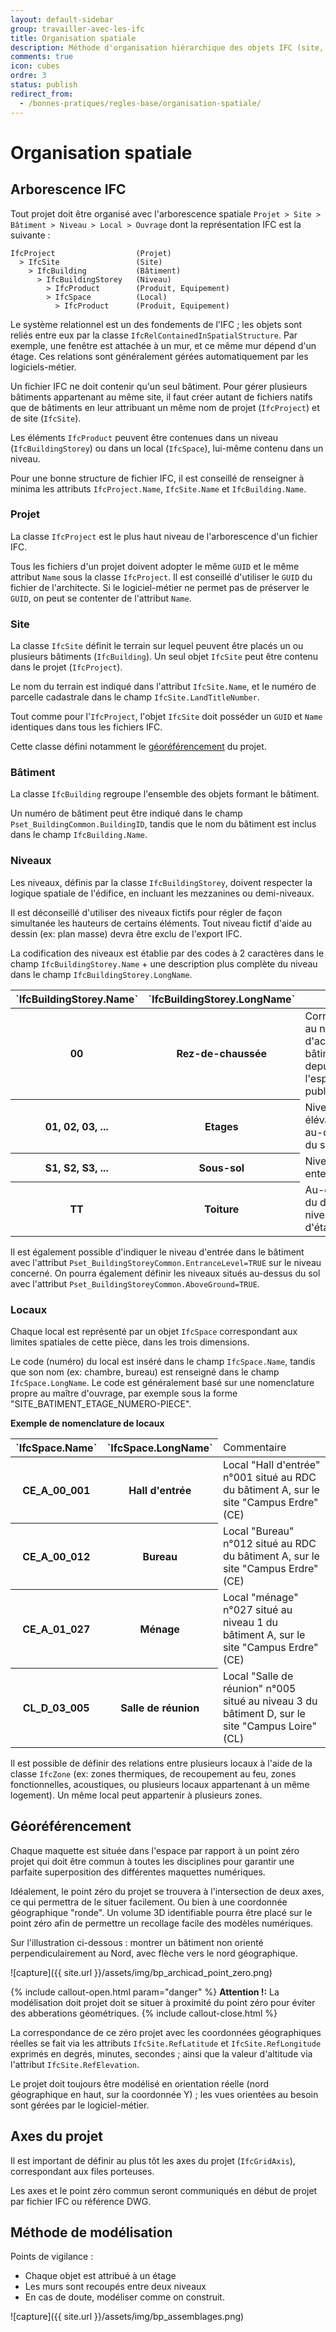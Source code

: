 ```yaml
---
layout: default-sidebar
group: travailler-avec-les-ifc
title: Organisation spatiale
description: Méthode d'organisation hiérarchique des objets IFC (site, bâtiment, niveau, espace), géoréférencement.
comments: true
icon: cubes
ordre: 3
status: publish
redirect_from:
  - /bonnes-pratiques/regles-base/organisation-spatiale/
---
```


# Organisation spatiale

## Arborescence IFC

Tout projet doit être organisé avec l'arborescence spatiale `Projet > Site > Bâtiment > Niveau > Local > Ouvrage` dont la représentation IFC est la suivante :

~~~
IfcProject                  (Projet)
  > IfcSite                 (Site)
    > IfcBuilding           (Bâtiment)
      > IfcBuildingStorey   (Niveau)
        > IfcProduct        (Produit, Equipement)
        > IfcSpace          (Local)
          > IfcProduct      (Produit, Equipement)
~~~

Le système relationnel est un des fondements de l'IFC ; les objets sont reliés entre eux par la classe `IfcRelContainedInSpatialStructure`. Par exemple, une fenêtre est attachée à un mur, et ce même mur dépend d'un étage. Ces relations sont généralement gérées automatiquement par les logiciels-métier.

Un fichier IFC ne doit contenir qu'un seul bâtiment. Pour gérer plusieurs bâtiments appartenant au même site, il faut créer autant de fichiers natifs que de bâtiments en leur attribuant un même nom de projet (`IfcProject`) et de site (`IfcSite`).

Les éléments `IfcProduct` peuvent être contenues dans un niveau (`IfcBuildingStorey`) ou dans un local (`IfcSpace`), lui-même contenu dans un niveau.

Pour une bonne structure de fichier IFC, il est conseillé de renseigner à minima les attributs `IfcProject.Name`, `IfcSite.Name` et `IfcBuilding.Name`.

### Projet

La classe `IfcProject` est le plus haut niveau de l'arborescence d'un fichier IFC.

Tous les fichiers d'un projet doivent adopter le même `GUID` et le même attribut `Name` sous la classe `IfcProject`. Il est conseillé d'utiliser le `GUID` du fichier de l'architecte. Si le logiciel-métier ne permet pas de préserver le `GUID`, on peut se contenter de l'attribut `Name`.

### Site

La classe `IfcSite` définit le terrain sur lequel peuvent être placés un ou plusieurs bâtiments (`IfcBuilding`). Un seul objet `IfcSite` peut être contenu dans le projet (`IfcProject`).

Le nom du terrain est indiqué dans l'attribut `IfcSite.Name`, et le numéro de parcelle cadastrale dans le champ `IfcSite.LandTitleNumber`.

Tout comme pour l'`IfcProject`, l'objet `IfcSite` doit posséder un `GUID` et `Name` identiques dans tous les fichiers IFC.

Cette classe défini notamment le [géoréférencement](#géoréférencement) du projet.

### Bâtiment

La classe `IfcBuilding` regroupe l'ensemble des objets formant le bâtiment.

Un numéro de bâtiment peut être indiqué dans le champ `Pset_BuildingCommon.BuildingID`, tandis que le nom du bâtiment est inclus dans le champ `IfcBuilding.Name`.

### Niveaux

Les niveaux, définis par la classe `IfcBuildingStorey`, doivent respecter la logique spatiale de l'édifice, en incluant les mezzanines ou demi-niveaux.

Il est déconseillé d'utiliser des niveaux fictifs pour régler de façon simultanée les hauteurs de certains éléments. Tout niveau fictif d'aide au dessin (ex: plan masse) devra être exclu de l'export IFC.

La codification des niveaux est établie par des codes à 2 caractères dans le champ `IfcBuildingStorey.Name` + une description plus complète du niveau dans le champ `IfcBuildingStorey.LongName`.

<table class="table table-responsive table-bordered table-hover">
  <thead>
    <tr>
      <th>`IfcBuildingStorey.Name`</th>
      <th>`IfcBuildingStorey.LongName`</th>
      <th></th>
    </tr>
  </thead>
  <tbody>
    <tr>
      <th>00</th>
      <th>Rez-de-chaussée</th>
      <td>Correspond au niveau d'accès au bâtiment depuis l'espace public</td>
    </tr>
    <tr>
      <th>01, 02, 03, ...</th>
      <th>Etages</th>
      <td>Niveaux en élévation au-dessus du sol</td>
    </tr>
    <tr>
      <th>S1, S2, S3, ...</th>
      <th>Sous-sol</th>
      <td>Niveaux enterrés</td>
    </tr>
    <tr>
      <th>TT</th>
      <th>Toiture</th>
      <td>Au-dessus du dernier niveau d'étage</td>
    </tr>
  </tbody>
</table>

Il est également possible d'indiquer le niveau d'entrée dans le bâtiment avec l'attribut `Pset_BuildingStoreyCommon.EntranceLevel=TRUE` sur le niveau concerné. On pourra également définir les niveaux situés au-dessus du sol avec l'attribut `Pset_BuildingStoreyCommon.AboveGround=TRUE`.

### Locaux

Chaque local est représenté par un objet `IfcSpace` correspondant aux limites spatiales de cette pièce, dans les trois dimensions.

Le code (numéro) du local est inséré dans le champ `IfcSpace.Name`, tandis que son nom (ex: chambre, bureau) est renseigné dans le champ `IfcSpace.LongName`. Le code est généralement basé sur une nomenclature propre au maître d'ouvrage, par exemple sous la forme "SITE_BATIMENT_ETAGE_NUMERO-PIECE".

**Exemple de nomenclature de locaux**

<table class="table table-responsive table-bordered table-hover">
  <thead>
    <tr>
      <th>`IfcSpace.Name`</th>
      <th>`IfcSpace.LongName`</th>
      <td>Commentaire</td>
    </tr>
  </thead>
  <tbody>
    <tr>
      <th>CE_A_00_001</th>
      <th>Hall d'entrée</th>
      <td>Local "Hall d'entrée" n°001 situé au RDC du bâtiment A, sur le site "Campus Erdre" (CE)</td>
    </tr>
    <tr>
      <th>CE_A_00_012</th>
      <th>Bureau</th>
      <td>Local "Bureau" n°012 situé au RDC du bâtiment A, sur le site "Campus Erdre" (CE)</td>
    </tr>
    <tr>
      <th>CE_A_01_027</th>
      <th>Ménage</th>
      <td>Local "ménage" n°027 situé au niveau 1 du bâtiment A, sur le site "Campus Erdre" (CE)</td>
    </tr>
    <tr>
      <th>CL_D_03_005</th>
      <th>Salle de réunion</th>
      <td>Local "Salle de réunion" n°005 situé au niveau 3 du bâtiment D, sur le site "Campus Loire" (CL)</td>
    </tr>
  </tbody>
</table>

Il est possible de définir des relations entre plusieurs locaux à l'aide de la classe `IfcZone` (ex: zones thermiques, de recoupement au feu, zones fonctionnelles, acoustiques, ou plusieurs locaux appartenant à un même logement). Un même local peut appartenir à plusieurs zones.

## Géoréférencement

Chaque maquette est située dans l'espace par rapport à un point zéro projet qui doit être commun à toutes les disciplines pour garantir une parfaite superposition des différentes maquettes numériques.

Idéalement, le point zéro du projet se trouvera à l'intersection de deux axes, ce qui permettra de le situer facilement. Ou bien à une coordonnée géographique "ronde". Un volume 3D identifiable pourra être placé sur le point zéro afin de permettre un recollage facile des modèles numériques.

Sur l'illustration ci-dessous : montrer un bâtiment non orienté perpendiculairement au Nord, avec flèche vers le nord géographique.

![capture]({{ site.url }}/assets/img/bp_archicad_point_zero.png)

{% include callout-open.html param="danger" %}
**Attention !:**
La modélisation doit projet doit se situer à proximité du point zéro pour éviter des abberations géométriques.
{% include callout-close.html %}

La correspondance de ce zéro projet avec les coordonnées géographiques réelles se fait via les attributs `IfcSite.RefLatitude` et `IfcSite.RefLongitude` exprimés en degrés, minutes, secondes ; ainsi que la valeur d'altitude via l'attribut `IfcSite.RefElevation`.

Le projet doit toujours être modélisé en orientation réelle (nord géographique en haut, sur la coordonnée Y) ; les vues orientées au besoin sont gérées par le logiciel-métier.

## Axes du projet

Il est important de définir au plus tôt les axes du projet (`IfcGridAxis`), correspondant aux files porteuses.

Les axes et le point zéro commun seront communiqués en début de projet par fichier IFC ou référence DWG.

## Méthode de modélisation

Points de vigilance :

* Chaque objet est attribué à un étage
* Les murs sont recoupés entre deux niveaux
* En cas de doute, modéliser comme on construit.

![capture]({{ site.url }}/assets/img/bp_assemblages.png)
